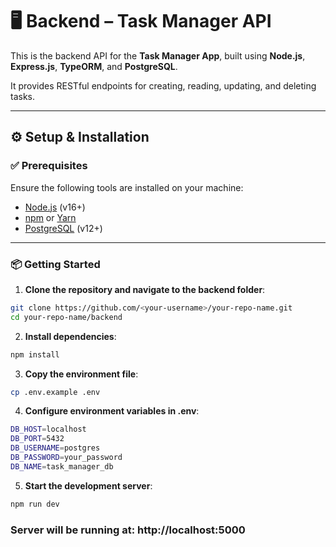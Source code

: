 # 🖥️ Backend – Task Manager API

This is the backend API for the **Task Manager App**, built using **Node.js**, **Express.js**, **TypeORM**, and **PostgreSQL**.

It provides RESTful endpoints for creating, reading, updating, and deleting tasks.

---

## ⚙️ Setup & Installation

### ✅ Prerequisites

Ensure the following tools are installed on your machine:

- [Node.js](https://nodejs.org/) (v16+)
- [npm](https://www.npmjs.com/) or [Yarn](https://yarnpkg.com/)
- [PostgreSQL](https://www.postgresql.org/) (v12+)

---

### 📦 Getting Started

1. **Clone the repository and navigate to the backend folder**:

```bash
git clone https://github.com/<your-username>/your-repo-name.git
cd your-repo-name/backend
```

2. **Install dependencies**:

```bash
npm install
```

3. **Copy the environment file**:

```bash
cp .env.example .env
```

4. **Configure environment variables in .env**:

```bash
DB_HOST=localhost
DB_PORT=5432
DB_USERNAME=postgres
DB_PASSWORD=your_password
DB_NAME=task_manager_db
```

5. **Start the development server**:

```bash
npm run dev
```
### Server will be running at: http://localhost:5000